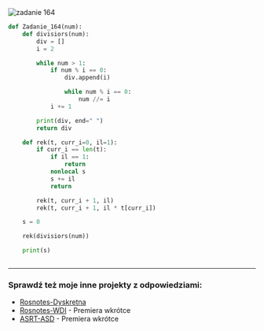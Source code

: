 <picture>
  <source srcset="../../srt/zbior_zadan/164.png" media="(prefers-color-scheme: light)">
  <source srcset="../../srt/zbior_zadan/black_164.png" media="(prefers-color-scheme: dark)">
  <img src="../../srt/zbior_zadan/black_164.png" alt="zadanie 164">
</picture>

```python
def Zadanie_164(num):
    def divisiors(num):
        div = []
        i = 2

        while num > 1:
            if num % i == 0:
                div.append(i)

                while num % i == 0:
                    num //= i
            i += 1

        print(div, end=" ")
        return div

    def rek(t, curr_i=0, il=1):
        if curr_i == len(t):
            if il == 1:
                return
            nonlocal s
            s += il
            return

        rek(t, curr_i + 1, il)
        rek(t, curr_i + 1, il * t[curr_i])

    s = 0

    rek(divisiors(num))

    print(s)



```

---
### Sprawdź też moje inne projekty z odpowiedziami:
- [Rosnotes-Dyskretna](https://github.com/kamilGie/Rosnotes-Dyskretna)
- [Rosnotes-WDI](https://github.com/kamilGie/Rosnotes-WDI) - Premiera wkrótce
- [ASRT-ASD](https://github.com/kamilGie/Rosnotes-Dyskretna) - Premiera wkrótce
